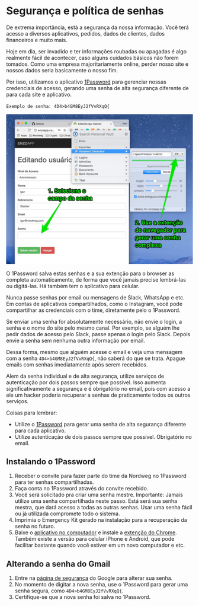 # Segurança e política de senhas

De extrema importância, está a segurança da nossa informação. Você terá acesso a diversos aplicativos, pedidos, dados de clientes, dados financeiros e muito mais.

Hoje em dia, ser invadido e ter informações roubadas ou apagadas é algo realmente fácil de acontecer, caso alguns cuidados básicos não forem tomados. Como uma empresa majoritariamente online, perder nosso site e nossos dados seria basicamente o nosso fim.

Por isso, utilizamos o aplicativo [1Password](https://1password.com/) para gerenciar nossas credenciais de acesso, gerando uma senha de alta segurança diferente de para cada site e aplicativo.

`Exemplo de senha: 4D4>b4GM8EyJ2fVvRXqQ{`

![](imagens/gerar_senha.jpg)

O 1Password salva estas senhas e a sua extenção para o browser as completa automaticamente, de forma que você jamais precise lembrá-las ou digitá-las. Há também tem o aplicativo para celular.

Nunca passe senhas por email ou mensagens de Slack, WhatsApp e etc. Em contas de aplicativos compartilhados, como o Instagram, você pode compartilhar as credenciais com o time, diretamente pelo o 1Password.

Se enviar uma senha for absolutamente necessário, não envie o login, a senha e o nome do site pelo mesmo canal. Por exemplo, se alguém lhe pedir dados de acesso pelo Slack, passe apenas o login pelo Slack. Depois envie a senha sem nenhuma outra informação por email.

Dessa forma, mesmo que alguém acesse o email e veja uma mensagem com a senha `4D4>b4GM8EyJ2fVvRXqQ{`, não saberá do que se trata. Apague emails com senhas imediatamente após serem recebidos.

Alem da senha individual e de alta segurança, utilize serviços de autenticação por dois passos sempre que possível. Isso aumenta significativamente a segurança e é obrigatório no email, pois com acesso a ele um hacker poderia recuperar a senhas de praticamente todos os outros serviços.

Coisas para lembrar:

  - Utilize o [1Password](https://1password.com/) para gerar uma senha de alta segurança diferente para cada aplicativo.
  - Utilize autenticação de dois passos sempre que possível. Obrigatório no email.

## Instalando o 1Password

1. Receber o convite para fazer parte do time da Nordweg no 1Password para ter senhas compartilhadas.
2. Faça conta no 1Password através do convite recebido.
3. Você será solicitado pra criar uma senha mestre. Importante: Jamais utilize uma senha compartilhada neste passo. Está será sua senha mestra, que dará acesso a todas as outras senhas. Usar uma senha fácil ou já utilizada compromete todo o sistema.
4. Imprimia o Emergency Kit gerado na instalação para a recuperação da senha no futuro.
5. Baixe o [aplicativo no computador](https://1password.com/downloads/) e instale a [extenção do Chrome](https://agilebits.com/onepassword/extensions). Também existe a versão para celular iPhone e Android, que pode facilitar bastante quando você estiver em um novo computador e etc.


## Alterando a senha do Gmail

1. Entre na [página de segurança](https://myaccount.google.com/security) do Google para alterar sua senha.
2. No momento de digitar a nova senha, use o 1Password para gerar uma senha segura, como `4D4>b4GM8EyJ2fVvRXqQ{`.
3. Certifique-se que a nova senha foi salva no 1Password.
